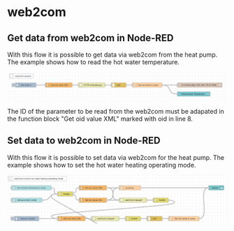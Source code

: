 # web2com
## Get data from web2com in Node-RED

With this flow it is possible to get data via web2com from the heat pump.
The example shows how to read the hot water temperature.

![web2com example flow get OID value](web2com.png)

The ID of the parameter to be read from the web2com must be adapated in the function block "Get oid value XML" marked with oid in line 8.

## Set data to web2com in Node-RED

With this flow it is possible to set data via web2com for the heat pump.
The example shows how to set the hot water heating operating mode.

![web2com example flow set OID value](web2comSetOIDValue.jpg)

